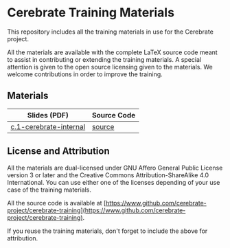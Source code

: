 # Cerebrate Training Materials

This repository includes all the training materials in use for the Cerebrate project.

All the materials are available with the complete LaTeX source code meant to assist in contributing or extending the training materials. A special attention is given to the open source licensing given to the materials. We welcome contributions in order to improve the training.

## Materials


| Slides (PDF) | Source Code |
| ------------ | ----------- |
| [c.1-cerebrate-internal](https://github.com/cerebrate-project/cerebrate-training/blob/main/published/c.1-cerebrate-internal.pdf) | [source](https://github.com/cerebrate-project/cerebrate-training/tree/main/c.1-cerebrate-internal) |


## License and Attribution

All the materials are dual-licensed under GNU Affero General Public License version 3 or later and the Creative Commons Attribution-ShareAlike 4.0 International. You can use either one of the licenses depending of your use case of the training materials.

All the source code is available at [https://www.github.com/cerebrate-project/cerebrate-training](https://www.github.com/cerebrate-project/cerebrate-training).

If you reuse the training materials, don't forget to include the above for attribution.

